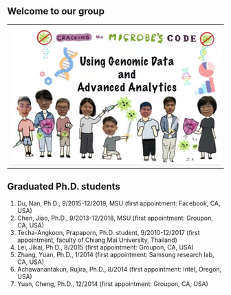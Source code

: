 ## Welcome to our group
<div>
<table border="0">
  <tr>
    <td width="50%">
      <img src="/imgs/group_now.jpg" width="100%">
    </td>
  </tr>
</table>
</div>

## Graduated Ph.D. students
1. Du, Nan, Ph.D., 9/2015-12/2019, MSU (first appointment: Facebook, CA, USA)
2. Chen, Jiao, Ph.D., 9/2013-12/2018, MSU (first appointment: Groupon, CA, USA)
3. Techa-Angkoon, Prapaporn, Ph.D. student, 9/2010-12/2017 (first appointment, faculty of Chiang Mai University, Thailand)
4. Lei, Jikai, Ph.D., 8/2015 (first appointment: Groupon, CA, USA)
5. Zhang, Yuan, Ph.D., 1/2014 (first appointment: Samsung research lab, CA, USA)
6. Achawanantakun, Rujira, Ph.D., 8/2014 (first appointment: Intel, Oregon, USA)
7. Yuan, Cheng, Ph.D., 12/2014 (first appointment: Groupon, CA, USA)
